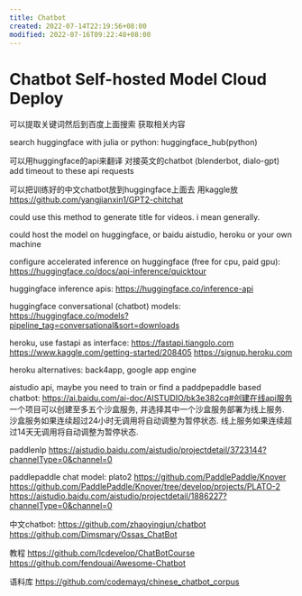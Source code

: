 ```yaml
---
title: Chatbot
created: 2022-07-14T22:19:56+08:00
modified: 2022-07-16T09:22:48+08:00
---
```


# Chatbot Self-hosted Model Cloud Deploy

可以提取关键词然后到百度上面搜索 获取相关内容

search huggingface with julia or python:
huggingface_hub(python)

可以用huggingface的api来翻译 对接英文的chatbot (blenderbot, dialo-gpt)
add timeout to these api requests

可以把训练好的中文chatbot放到huggingface上面去 用kaggle放
https://github.com/yangjianxin1/GPT2-chitchat

could use this method to generate title for videos. i mean generally.

could host the model on huggingface, or baidu aistudio, heroku or your own machine

configure accelerated inference on huggingface (free for cpu, paid gpu):
https://huggingface.co/docs/api-inference/quicktour

huggingface inference apis:
https://huggingface.co/inference-api

huggingface conversational (chatbot) models:
https://huggingface.co/models?pipeline_tag=conversational&sort=downloads

heroku, use fastapi as interface:
https://fastapi.tiangolo.com
https://www.kaggle.com/getting-started/208405
https://signup.heroku.com

heroku alternatives:
back4app, google app engine

aistudio api, maybe you need to train or find a paddpepaddle based chatbot:
https://ai.baidu.com/ai-doc/AISTUDIO/bk3e382cq#创建在线api服务
一个项目可以创建至多五个沙盒服务, 并选择其中一个沙盒服务部署为线上服务.
沙盒服务如果连续超过24小时无调用将自动调整为暂停状态.
线上服务如果连续超过14天无调用将自动调整为暂停状态.

paddlenlp
https://aistudio.baidu.com/aistudio/projectdetail/3723144?channelType=0&channel=0

paddlepaddle chat model:
plato2
https://github.com/PaddlePaddle/Knover
https://github.com/PaddlePaddle/Knover/tree/develop/projects/PLATO-2
https://aistudio.baidu.com/aistudio/projectdetail/1886227?channelType=0&channel=0

中文chatbot:
https://github.com/zhaoyingjun/chatbot
https://github.com/Dimsmary/Ossas_ChatBot

教程
https://github.com/lcdevelop/ChatBotCourse
https://github.com/fendouai/Awesome-Chatbot

语料库
https://github.com/codemayq/chinese_chatbot_corpus
